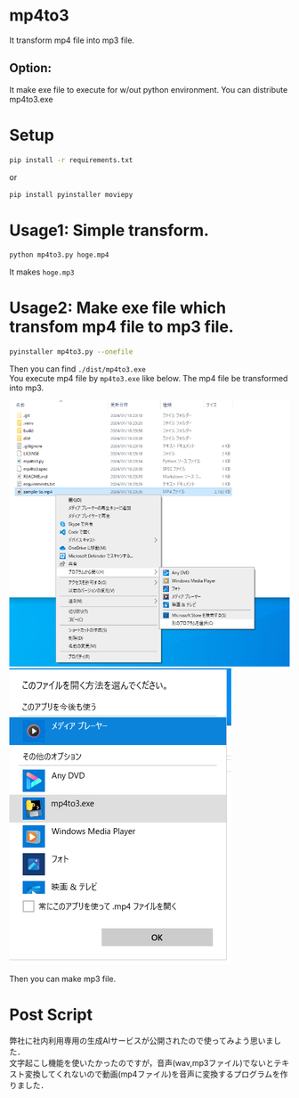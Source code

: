 # mp4to3
It transform mp4 file into mp3 file.

## Option: 
It make exe file to execute for w/out python environment.
You can distribute mp4to3.exe

# Setup
```bash
pip install -r requirements.txt
```
or
```bash
pip install pyinstaller moviepy
```


# Usage1: Simple transform.
```bash
python mp4to3.py hoge.mp4
```
It makes ```hoge.mp3```

# Usage2: Make exe file which transfom mp4 file to mp3 file.
```bash
pyinstaller mp4to3.py --onefile
```
Then you can find ```./dist/mp4to3.exe```  
You execute mp4 file by ```mp4to3.exe``` like below.
The mp4 file be transformed into mp3.

![img](https://github.com/kusanorootbeer/mp4to3/blob/image/image/img.png) 
![img](https://github.com/kusanorootbeer/mp4to3/blob/image/image/img2.png)

Then you can make mp3 file.

# Post Script
弊社に社内利用専用の生成AIサービスが公開されたので使ってみよう思いました．  
文字起こし機能を使いたかったのですが，音声(wav,mp3ファイル)でないとテキスト変換してくれないので動画(mp4ファイル)を音声に変換するプログラムを作りました．  

